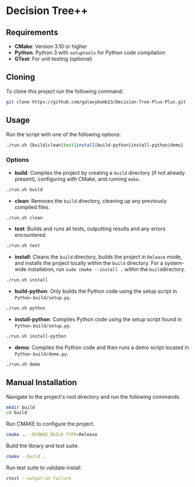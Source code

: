 # Decision Tree++

## Requirements

-   **CMake**: Version 3.10 or higher
-   **Python**: Python 3 with  `setuptools`  for Python code compilation
-   **GTest**: For unit testing (optional)

## Cloning
To clone this project run the following command:
```bash
git clone https://github.com/galaxybomb23/Decision-Tree-Plus-Plus.git
```

## Usage

Run the script with one of the following options:
```bash
./run.sh {build|clean|test|install|build-python|install-python|demo}
``` 

### Options
-   **build**: Compiles the project by creating a  `build`  directory (if not already present), configuring with CMake, and running  `make`.
```bash
./run.sh build
``` 
    
-   **clean**: Removes the  `build`  directory, cleaning up any previously compiled files.
```bash
./run.sh clean
``` 
    
-   **test**: Builds and runs all tests, outputting results and any errors encountered.
```bash
./run.sh test
``` 
    
-   **install**: Cleans the  `build`  directory, builds the project in  `Release`  mode, and installs the project locally within the  `build`  directory. For a system-wide installation, run  `sudo cmake --install .`  within the  `build`directory.
```bash
./run.sh install
``` 

-   **build-python**: Only builds the Python code using the setup script in  `Python-build/setup.py`.
```bash
./run.sh python
```

-   **install-python**: Compiles Python code using the setup script found in  `Python-build/setup.py`.
```bash
./run.sh install-python
``` 
    
-   **demo**: Compiles the Python code and then runs a demo script located in  `Python-build/demo.py`.
```bash
./run.sh demo
``` 
    

## Manual Installation
Navigate to the project's root directory and run the following commands.
```bash
mkdir build
cd build
```
Run CMAKE to configure the project.
```bash
cmake .. -DCMAKE_BUILD_TYPE=Release
```

Build the library and test suite.
```bash
cmake --build .
```

Run test suite to validate install.
```bash
ctest --output-on-failure
```